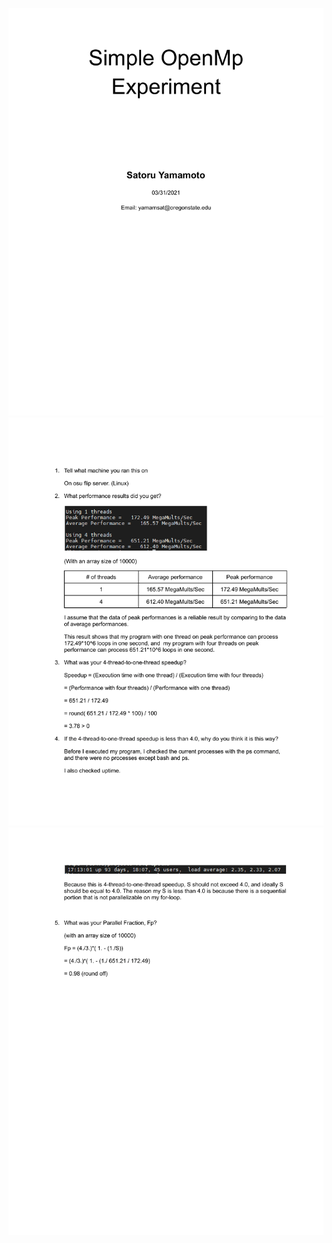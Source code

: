 ![image](../images/cs475_project0_Simple_OpenMp_Experiment/cs475_project0_Simple_OpenMp_Experiment-1.png)
![image](../images/cs475_project0_Simple_OpenMp_Experiment/cs475_project0_Simple_OpenMp_Experiment-2.png)
![image](../images/cs475_project0_Simple_OpenMp_Experiment/cs475_project0_Simple_OpenMp_Experiment-3.png)